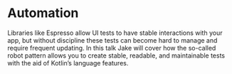 # Automation
Libraries like Espresso allow UI tests to have stable interactions with your app, but without discipline these tests can become hard to manage and require frequent updating. In this talk Jake will cover how the so-called robot pattern allows you to create stable, readable, and maintainable tests with the aid of Kotlin’s language features.
